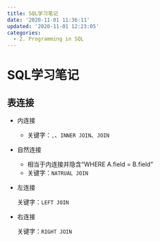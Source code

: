 ```yaml
---
title: SQL学习笔记
date: '2020-11-01 11:36:11'
updated: '2020-11-01 12:23:05'
categories:
  - 2. Programming in SQL
---
```

# SQL学习笔记

## 表连接

- 内连接

  - 关键字：`,`、`INNER JOIN`、`JOIN`

- 自然连接
  - 相当于内连接并隐含“WHERE A.field = B.field”
  - 关键字：`NATRUAL JOIN`
- 左连接

  关键字：`LEFT JOIN`

- 右连接

  关键字：`RIGHT JOIN`
